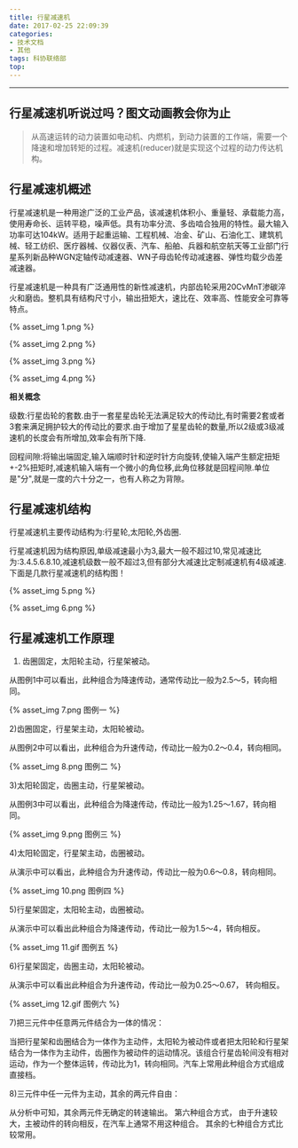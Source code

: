 ```yaml
---
title: 行星减速机
date: 2017-02-25 22:09:39
categories: 
- 技术文档
- 其他
tags: 科协联络部
top:
---
```

***
## 行星减速机听说过吗？图文动画教会你为止

> 从高速运转的动力装置如电动机、内燃机，到动力装置的工作端，需要一个降速和增加转矩的过程。减速机(reducer)就是实现这个过程的动力传达机构。

<!-- more -->

## 行星减速机概述

   行星减速机是一种用途广泛的工业产品，该减速机体积小、重量轻、承载能力高，使用寿命长、运转平稳，噪声低。具有功率分流、多齿啮合独用的特性。最大输入功率可达104kW。适用于起重运输、工程机械、冶金、矿山、石油化工、建筑机械、轻工纺织、医疗器械、仪器仪表、汽车、船舶、兵器和航空航天等工业部门行星系列新品种WGN定轴传动减速器、WN子母齿轮传动减速器、弹性均载少齿差减速器。

   行星减速机是一种具有广泛通用性的新性减速机，内部齿轮采用20CvMnT渗碳淬火和磨齿。整机具有结构尺寸小，输出扭矩大，速比在、效率高、性能安全可靠等特点。

{% asset_img 1.png %}

{% asset_img 2.png %}

{% asset_img 3.png %}

{% asset_img 4.png %}

**相关概念**

级数:行星齿轮的套数.由于一套星星齿轮无法满足较大的传动比,有时需要2套或者3套来满足拥护较大的传动比的要求.由于增加了星星齿轮的数量,所以2级或3级减速机的长度会有所增加,效率会有所下降.

回程间隙:将输出端固定,输入端顺时针和逆时针方向旋转,使输入端产生额定扭矩+-2%扭矩时,减速机输入端有一个微小的角位移,此角位移就是回程间隙.单位是"分",就是一度的六十分之一，也有人称之为背隙。

## 行星减速机结构
行星减速机主要传动结构为:行星轮,太阳轮,外齿圈.

行星减速机因为结构原因,单级减速最小为3,最大一般不超过10,常见减速比为:3.4.5.6.8.10,减速机级数一般不超过3,但有部分大减速比定制减速机有4级减速.下面是几款行星减速机的结构图！

{% asset_img 5.png %}

{% asset_img 6.png %}



## 行星减速机工作原理
1) 齿圈固定，太阳轮主动，行星架被动。

从图例1中可以看出，此种组合为降速传动，通常传动比一般为2.5～5，转向相同。

{% asset_img 7.png 图例一 %}

2)齿圈固定，行星架主动，太阳轮被动。

从图例2中可以看出，此种组合为升速传动，传动比一般为0.2～0.4，转向相同。

{% asset_img 8.png 图例二 %}

3)太阳轮固定，齿圈主动，行星架被动。

从图例3中可以看出，此种组合为降速传动，传动比一般为1.25～1.67，转向相同。

{% asset_img 9.png 图例三 %}

4)太阳轮固定，行星架主动，齿圈被动。

从演示中可以看出，此种组合为升速传动，传动比一般为0.6～0.8，转向相同。

{% asset_img 10.png 图例四 %}

5)行星架固定，太阳轮主动，齿圈被动。

从演示中可以看出此种组合为降速传动，传动比一般为1.5～4，转向相反。

{% asset_img 11.gif 图例五 %}

6)行星架固定，齿圈主动，太阳轮被动。

从演示中可以看出此种组合为升速传动，传动比一般为0.25～0.67， 转向相反。

{% asset_img 12.gif 图例六 %}

7)把三元件中任意两元件结合为一体的情况：

当把行星架和齿圈结合为一体作为主动件，太阳轮为被动件或者把太阳轮和行星架结合为一体作为主动件，齿圈作为被动件的运动情况。该组合行星齿轮间没有相对运动，作为一个整体运转，传动比为1，转向相同。汽车上常用此种组合方式组成直接档。

8)三元件中任一元件为主动，其余的两元件自由：

从分析中可知，其余两元件无确定的转速输出。
第六种组合方式， 由于升速较大，主被动件的转向相反，在汽车上通常不用这种组合。
其余的七种组合方式比较常用。  

